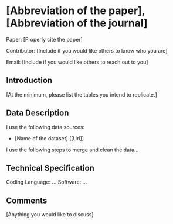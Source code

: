# \[Abbreviation of the paper\], \[Abbreviation of the journal\]
Paper: \[Properly cite the paper\]

Contributor: \[Include if you would like others to know who you are\] 

Email:  \[Include if you would like others to reach out to you\] 

## Introduction
\[At the minimum, please list the tables you intend to replicate.\]

## Data Description
I use the following data sources:
- \[Name of the dataset\] (\[Url\])

I use the following steps to merge and clean the data... 

## Technical Specification
Coding Language: ...
Software: ...

## Comments
\[Anything you would like to discuss\]
